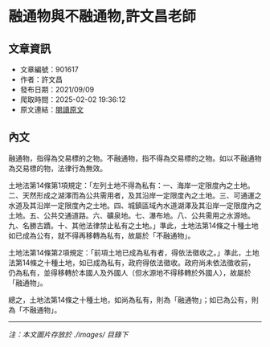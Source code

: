 # 融通物與不融通物,許文昌老師

## 文章資訊
- 文章編號：901617
- 作者：許文昌
- 發布日期：2021/09/09
- 爬取時間：2025-02-02 19:36:12
- 原文連結：[閱讀原文](https://real-estate.get.com.tw/Columns/detail.aspx?no=901617)

## 內文
融通物，指得為交易標的之物。不融通物，指不得為交易標的之物。如以不融通物為交易標的物，法律行為無效。

土地法第14條第1項規定：「左列土地不得為私有：一、海岸一定限度內之土地。二、天然形成之湖澤而為公共需用者，及其沿岸一定限度內之土地。三、可通運之水道及其沿岸一定限度內之土地。四、城鎮區域內水道湖澤及其沿岸一定限度內之土地。五、公共交通道路。六、礦泉地。七、瀑布地。八、公共需用之水源地。九、名勝古蹟。十、其他法律禁止私有之土地。」準此，土地法第14條之十種土地如已成為公有，就不得再移轉為私有，故屬於「不融通物」。

土地法第14條第2項規定：「前項土地已成為私有者，得依法徵收之。」準此，土地法第14條之十種土地，如已成為私有，政府得依法徵收。政府尚未依法徵收前，仍為私有，並得移轉於本國人及外國人（但水源地不得移轉於外國人），故屬於「融通物」。

總之，土地法第14條之十種土地，如尚為私有，則為「融通物」；如已為公有，則為「不融通物」。

---
*注：本文圖片存放於 ./images/ 目錄下*
